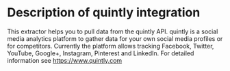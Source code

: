 # Description of quintly integration
This extractor helps you to pull data from the quintly API. quintly is a social media analytics platform to gather data for your own social media profiles or for competitors. Currently the platform allows tracking Facebook, Twitter, YouTube, Google+, Instagram, Pinterest and LinkedIn. For detailed information see https://www.quintly.com
